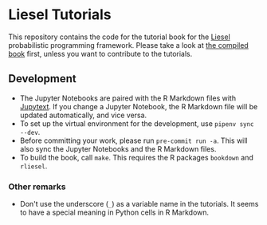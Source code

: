 # Liesel Tutorials

This repository contains the code for the tutorial book for the [Liesel](https://github.com/liesel-devs/liesel) probabilistic programming framework. Please take a look at [the compiled book](https://liesel-devs.github.io/liesel-tutorials) first, unless you want to contribute to the tutorials.

## Development

- The Jupyter Notebooks are paired with the R Markdown files with [Jupytext](https://jupytext.readthedocs.io/en/latest/). If you change a Jupyter Notebook, the R Markdown file will be updated automatically, and vice versa.
- To set up the virtual environment for the development, use `pipenv sync --dev`.
- Before committing your work, please run `pre-commit run -a`. This will also sync the Jupyter Notebooks and the R Markdown files.
- To build the book, call `make`. This requires the R packages `bookdown` and `rliesel`.

### Other remarks

- Don't use the underscore (`_`) as a variable name in the tutorials. It seems to have a special meaning in Python cells in R Markdown.
